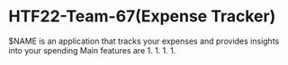# HTF22-Team-67(Expense Tracker)
$NAME is an application that tracks your expenses and provides insights into your spending
Main features are
1. 
1.
1.
1.